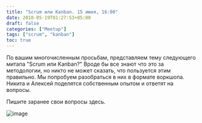 ```yaml
---
title: "Scrum или Kanban. 15 июня, 16:00"
date: 2018-05-19T01:27:53+05:00
draft: false
categories: ["Meetup"]
tags: ["scrum", "kanban"]
toc: true
---
```


По вашим многочисленным просьбам, представляем тему следующего митапа "Scrum или Kanban?"
Вроде бы все знают что это за методологии, но никто не может сказать, что пользуется этим правильно. 
Мы попробуем разобраться в них в формате воркшопа. Никита и Алексей поделятся собственным опытом и ответят на вопросы.

Пишите заранее свои вопросы здесь.

![image](images/scrum-vs-canban.jpg)
<!--more-->

